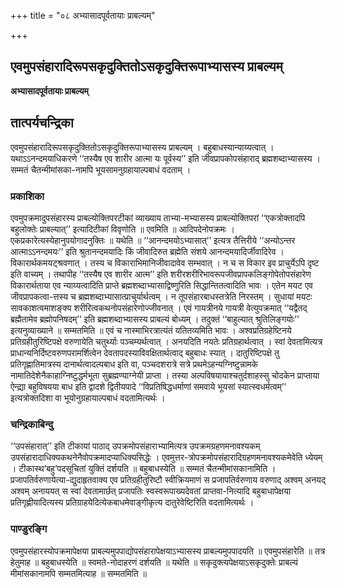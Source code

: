 +++
title = "०८ अभ्यासादपूर्वतायाः प्राबल्यम्"

+++


## एवमुपसंहारादिरूपसकृदुक्तितोऽसकृदुक्तिरूपाभ्यासस्य प्राबल्यम्

**अभ्यासादपूर्वतायाः प्राबल्यम्**

## **तात्पर्यचन्द्रिका**

एवमुपसंहारादिरूपसकृदुक्तितोऽसकृदुक्तिरूपाभ्यासस्य प्राबल्यम् । बहुबाधस्यान्याय्यत्वात् । यथाऽऽनन्दमयाधिकरणे ‘‘तस्यैष एव शारीर आत्मा यः पूर्वस्य’’ इति जीवप्रापकोपसंहाराद् ब्रह्मशब्दाभ्यासस्य । सम्मतं चैतन्मीमांसका-नामपि भूयसामनुग्रहायाल्पबाधं वदताम् ।

### **प्रकाशिका**

एवमुपक्रमादुपसंहारस्य प्राबल्योक्तिपरटीकां व्याख्याय ताभ्या-मभ्यासस्य प्राबल्योक्तिपरां ‘‘एकत्रोक्तादपि बहुलोक्तेः प्राबल्यात्’’ इत्यादिटीकां विवृणोति ॥ एवमिति ॥ आदिपदेनोपक्रमः । एकप्रकारेत्यस्येहानुपयोगादनुक्तिः ॥ यथेति ॥ ‘‘आनन्दमयोऽभ्यासात्’’ इत्यत्र तैत्तिरीये ‘‘अन्योऽन्तर आत्माऽऽनन्दमयः’’ इति श्रुतानन्दमयादिः किं जीवादिरुत ब्रह्मेति संशये आनन्दमयादिर्जीवादिरेव । विकारार्थकमयट्श्रवणात् । तस्य च विकाराभिमानिजीवादावेव सम्भवात् । न च स विकार इव प्राचुर्येऽपि दृष्ट इति वाच्यम् । तथापीह ‘‘तस्यैष एव शारीर आत्म’’ इति शरीरशरीरिभावरूपजीवप्रापकलिङ्गोपेतोपसंहारेण विकारार्थताया एव न्याय्यत्वादिति प्राप्ते ब्रह्मशब्दाभ्यासाद्विष्णुरिति सिद्धान्तितत्वादिति भावः । एतेन मयट एव जीवप्रापकत्वा-त्तस्य च ब्रह्मशब्दाभ्यासात्प्राचुर्यार्थत्वम् । न तूपसंहारबाधस्तत्रेति निरस्तम् । सुधायां मयटः सावकाशत्वमाशङ्क्य शरीरित्वकथनोपसंहारेणोज्जीवनात् । एवं गायत्रीनये गायत्री वेत्युपक्रमात् ‘‘यद्वैतद् ब्रह्मैतामेव ब्रह्मोपनिषदम्’’ इति ब्रह्मशब्दाभ्यासस्य प्राबल्यं बोध्यम् । तदुक्तं ‘‘बाहुल्यात् श्रुतिलिङ्गयोः’’ इत्यनुव्याख्याने ॥ सम्मतमिति ॥ एवं च नास्माभिरत्रात्यंतं यतितव्यमिति भावः । अश्वप्रतिग्रहेष्टिनये प्रतिग्रहीतुरिष्टिपक्षे वरुणायेति चतुर्थ्याः पञ्चम्यर्थत्वात् । अनयदिति नयतेः प्रतिग्रहार्थत्वात् । स्वां देवतामित्यत्र प्राधान्यनिर्दिष्टवरुणपरामर्शित्वेन देवतापदस्याविवक्षितार्थत्वाद् बहुबाधः स्यात् । दातुरिष्टिपक्षे तु प्रतिगृह्णातिमात्रस्य दानार्थत्वादल्पबाध इति वा, पञ्चदशरात्रे सत्रे प्रथमेऽहन्यग्निष्टुन्नामके नामातिदेशेनैकाहाग्निष्टुद्धर्मभूता सुब्रह्मण्याग्नेयी प्राप्ता । तस्या अल्पविषयायाश्चतुर्दशाहस्सु चोदकेन प्राप्ताया ऐन्द्य्रा बहुविषयया बाध इति द्वादशे द्वितीयपादे ‘‘विप्रतिषिद्धधर्माणां समवाये भूयसां स्यात्स्वधर्मत्वम्’’ इत्यत्रोक्तदिशा वा भूयोनुग्रहायाल्पबाधं वदतामित्यर्थः ।

### **चन्द्रिकाबिन्दु**

‘‘उपसंहारात्’’ इति टीकायां पाठाद् उपक्रमोपसंहाराभ्यामित्यत्र उपक्रमग्रहणमनावश्यकम् उपसंहारादाधिक्यकथनेनैवोपक्रमादप्याधिक्यसिद्धेः । एवमुत्तर-त्रोपक्रमोपसंहारादिग्रहणमनावश्यकमेवेति ध्येयम् । टीकास्थ‘बहु’पदसूचितां युक्तिं दर्शयति ॥ बहुबाधस्येति ॥ सम्मतं चैतन्मीमांसकानामिति । प्रजापतिर्वरुणायेत्या-द्युदाहृतवाक्य एव प्रतिग्रहीतुरिष्टौ स्वीक्रियमाणं स प्रजापतिर्वरुणाय वरुणाद् अश्वम् अनयद् अश्वम् अनाययत् स स्वां देवतामार्छत् प्रजापतिः स्वस्वरूपाख्यदेवतां प्राप्तवा-नित्यादि बहुबाधापेक्षया प्रतिगृह्णीयादित्यस्य प्रतिग्राहयेदित्येकबाधमेवाङ्गीकृत्य दातुरेवेष्टिरिति वदतामित्यर्थः ।

### **पाण्डुरङ्गि**

एवमुपसंहारस्योपक्रमापेक्षया प्राबल्यमुपपाद्योपसंहारापेक्षयाऽभ्यासस्य प्राबल्यमुपपादयति ॥ एवमुपसंहारेति ॥ तत्र हेतुमाह ॥ बहुबाधस्येति ॥ स्वमते-नोदाहरणं दर्शयति ॥ यथेति ॥ सकृदुक्त्यपेक्षयाऽसकृदुक्तेः प्राबल्यं मीमांसकानामपि सम्मतमित्याह ॥ सम्मतमिति ॥

